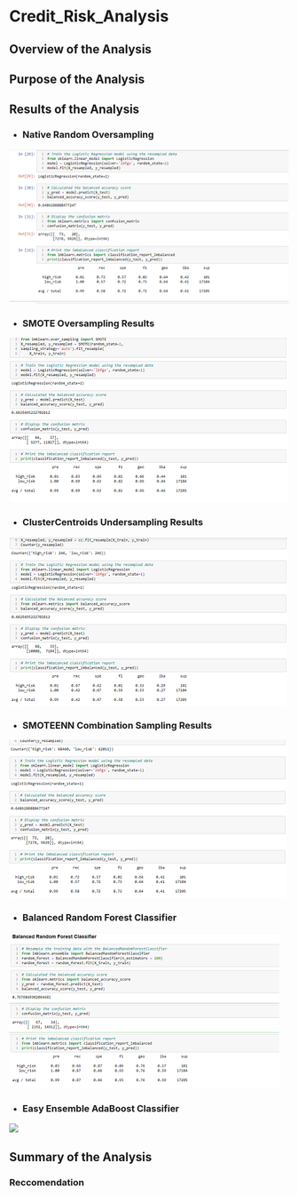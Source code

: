 # Credit_Risk_Analysis
## Overview of the Analysis
## Purpose of the Analysis
## Results of the Analysis

- ### Native Random Oversampling
<img src="Resources/oversampling1.png">

- ### SMOTE Oversampling Results
<img src="Resources/over_results2.png">

- ### ClusterCentroids Undersampling Results
<img src="Resources/under_results3.png">

- ### SMOTEENN Combination Sampling Results
<img src="Resources/combo_results4.png">

- ### Balanced Random Forest Classifier
<img src="Resources/forest_results5.png">

- ### Easy Ensemble AdaBoost Classifier
<img src="Resources/6.png">

## Summary of the Analysis
### Reccomendation

